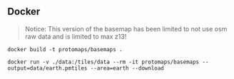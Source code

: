 ## Docker

> Notice: This version of the basemap has been limited to not use osm raw data and is limited to max z13!

```
docker build -t protomaps/basemaps .
```

```
docker run -v ./data:/tiles/data --rm -it protomaps/basemaps --output=data/earth.pmtiles --area=earth --download
```

